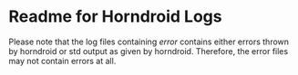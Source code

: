  
# Readme for Horndroid Logs

Please note that the log files containing _error_ contains either errors thrown by horndroid or std output as given by horndroid. Therefore, the error files may not contain errors at all. 
